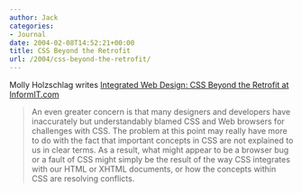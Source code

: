 ```yaml
---
author: Jack
categories:
- Journal
date: 2004-02-08T14:52:21+00:00
title: CSS Beyond the Retrofit
url: /2004/css-beyond-the-retrofit/
---
```


Molly Holzschlag writes [Integrated Web Design: CSS Beyond the Retrofit at InformIT.com][1]

> 
> 
> An even greater concern is that many designers and developers have inaccurately but understandably blamed CSS and Web browsers for challenges with CSS. The problem at this point may really have more to do with the fact that important concepts in CSS are not explained to us in clear terms. As a result, what might appear to be a browser bug or a fault of CSS might simply be the result of the way CSS integrates with our HTML or XHTML documents, or how the concepts within CSS are resolving conflicts.
> 
>

 [1]: http://www.informit.com/isapi/product_id~%7B2264FACA-D814-420F-83BD-AE84BB7FE644%7D/content/index.asp "CSS Beyond the Retrofit at InformIT.com"